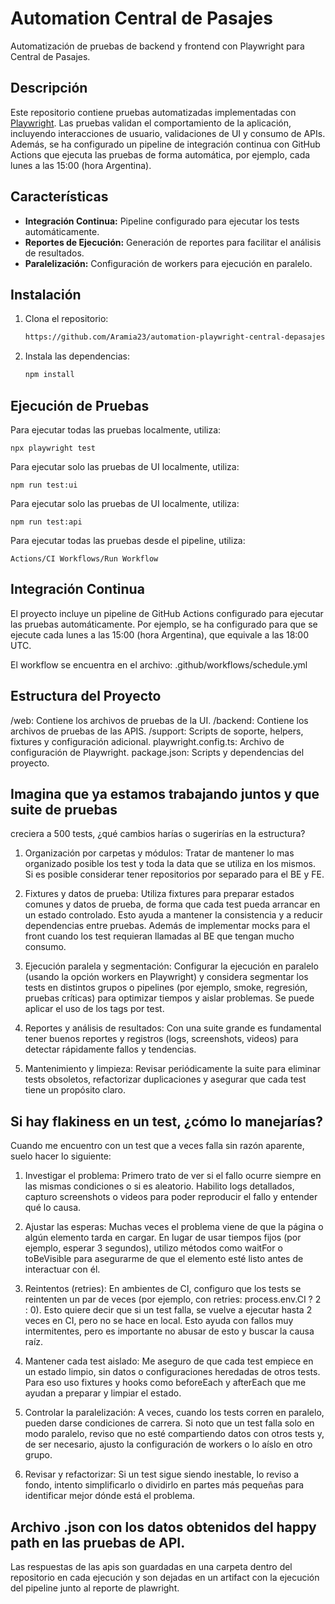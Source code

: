 # Automation Central de Pasajes

Automatización de pruebas de backend y frontend con Playwright para Central de Pasajes.

## Descripción

Este repositorio contiene pruebas automatizadas implementadas con [Playwright](https://playwright.dev/). Las pruebas validan el comportamiento de la aplicación, incluyendo interacciones de usuario, validaciones de UI y consumo de APIs. Además, se ha configurado un pipeline de integración continua con GitHub Actions que ejecuta las pruebas de forma automática, por ejemplo, cada lunes a las 15:00 (hora Argentina).

## Características

- **Integración Continua:** Pipeline configurado para ejecutar los tests automáticamente.
- **Reportes de Ejecución:** Generación de reportes para facilitar el análisis de resultados.
- **Paralelización:** Configuración de workers para ejecución en paralelo.


## Instalación

1. Clona el repositorio:
   ```bash
   https://github.com/Aramia23/automation-playwright-central-depasajes

2. Instala las dependencias:
   ```bash
   npm install


## Ejecución de Pruebas
Para ejecutar todas las pruebas localmente, utiliza:

    npx playwright test


Para ejecutar solo las pruebas de UI localmente, utiliza:

    npm run test:ui

Para ejecutar solo las pruebas de UI localmente, utiliza:

    npm run test:api

Para ejecutar todas las pruebas desde el pipeline, utiliza:

    Actions/CI Workflows/Run Workflow

## Integración Continua
El proyecto incluye un pipeline de GitHub Actions configurado para ejecutar las pruebas automáticamente. Por ejemplo, se ha configurado para que se ejecute cada lunes a las 15:00 (hora Argentina), que equivale a las 18:00 UTC.

El workflow se encuentra en el archivo:
.github/workflows/schedule.yml


## Estructura del Proyecto
/web: Contiene los archivos de pruebas de la UI.
/backend: Contiene los archivos de pruebas de las APIS.
/support: Scripts de soporte, helpers, fixtures y configuración adicional.
playwright.config.ts: Archivo de configuración de Playwright.
package.json: Scripts y dependencias del proyecto.



## Imagina que ya estamos trabajando juntos y que suite de pruebas
creciera a 500 tests, ¿qué cambios harías o sugerirías en la estructura?

1. Organización por carpetas y módulos:
Tratar de mantener lo mas organizado posible los test y toda la data que se utiliza en los mismos. Si es posible considerar tener repositorios por separado para el BE y FE.

2. Fixtures y datos de prueba:
Utiliza fixtures para preparar estados comunes y datos de prueba, de forma que cada test pueda arrancar en un estado controlado. Esto ayuda a mantener la consistencia y a reducir dependencias entre pruebas. Además de implementar mocks para el front cuando los test requieran llamadas al BE que tengan mucho consumo.

3. Ejecución paralela y segmentación:
Configurar la ejecución en paralelo (usando la opción workers en Playwright) y considera segmentar los tests en distintos grupos o pipelines (por ejemplo, smoke, regresión, pruebas críticas) para optimizar tiempos y aislar problemas. Se puede aplicar el uso de los tags por test.

4. Reportes y análisis de resultados:
Con una suite grande es fundamental tener buenos reportes y registros (logs, screenshots, videos) para detectar rápidamente fallos y tendencias.

5. Mantenimiento y limpieza:
Revisar periódicamente la suite para eliminar tests obsoletos, refactorizar duplicaciones y asegurar que cada test tiene un propósito claro.


## Si hay flakiness en un test, ¿cómo lo manejarías?
Cuando me encuentro con un test que a veces falla sin razón aparente, suelo hacer lo siguiente:

1. Investigar el problema:
Primero trato de ver si el fallo ocurre siempre en las mismas condiciones o si es aleatorio. Habilito logs detallados, capturo screenshots o videos para poder reproducir el fallo y entender qué lo causa.

2. Ajustar las esperas:
Muchas veces el problema viene de que la página o algún elemento tarda en cargar. En lugar de usar tiempos fijos (por ejemplo, esperar 3 segundos), utilizo métodos como waitFor o toBeVisible para asegurarme de que el elemento esté listo antes de interactuar con él.

3. Reintentos (retries):
En ambientes de CI, configuro que los tests se reintenten un par de veces (por ejemplo, con retries: process.env.CI ? 2 : 0). Esto quiere decir que si un test falla, se vuelve a ejecutar hasta 2 veces en CI, pero no se hace en local. Esto ayuda con fallos muy intermitentes, pero es importante no abusar de esto y buscar la causa raíz.

4. Mantener cada test aislado:
Me aseguro de que cada test empiece en un estado limpio, sin datos o configuraciones heredadas de otros tests. Para eso uso fixtures y hooks como beforeEach y afterEach que me ayudan a preparar y limpiar el estado.

5. Controlar la paralelización:
A veces, cuando los tests corren en paralelo, pueden darse condiciones de carrera. Si noto que un test falla solo en modo paralelo, reviso que no esté compartiendo datos con otros tests y, de ser necesario, ajusto la configuración de workers o lo aíslo en otro grupo.

5. Revisar y refactorizar:
Si un test sigue siendo inestable, lo reviso a fondo, intento simplificarlo o dividirlo en partes más pequeñas para identificar mejor dónde está el problema.


##  Archivo .json con los datos obtenidos del happy path en las pruebas de API.
Las respuestas de las apis son guardadas en una carpeta dentro del repositorio en cada ejecución y son dejadas en un artifact con la ejecución del pipeline junto al reporte de plawright.


